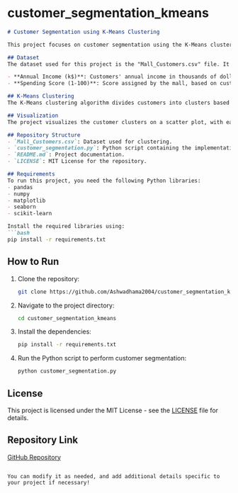 # customer_segmentation_kmeans

```markdown
# Customer Segmentation using K-Means Clustering

This project focuses on customer segmentation using the K-Means clustering algorithm. It analyzes customer data and groups them into clusters based on their annual income and spending score. The model helps in identifying distinct customer segments which can be useful for targeted marketing strategies.

## Dataset
The dataset used for this project is the "Mall_Customers.csv" file. It contains information about customers' annual income and spending scores.

- **Annual Income (k$)**: Customers' annual income in thousands of dollars.
- **Spending Score (1-100)**: Score assigned by the mall, based on customer behavior and spending nature.

## K-Means Clustering
The K-Means clustering algorithm divides customers into clusters based on their similarities. In this project, the elbow method is used to determine the optimal number of clusters, which was found to be 5.

## Visualization
The project visualizes the customer clusters on a scatter plot, with each cluster represented by a distinct color and the centroids marked in black.

## Repository Structure
- `Mall_Customers.csv`: Dataset used for clustering.
- `customer_segmentation.py`: Python script containing the implementation of the K-Means clustering algorithm.
- `README.md`: Project documentation.
- `LICENSE`: MIT License for the repository.

## Requirements
To run this project, you need the following Python libraries:
- pandas
- numpy
- matplotlib
- seaborn
- scikit-learn

Install the required libraries using:
```bash
pip install -r requirements.txt
```

## How to Run
1. Clone the repository:
    ```bash
    git clone https://github.com/Ashwadhama2004/customer_segmentation_kmeans.git
    ```
2. Navigate to the project directory:
    ```bash
    cd customer_segmentation_kmeans
    ```
3. Install the dependencies:
    ```bash
    pip install -r requirements.txt
    ```
4. Run the Python script to perform customer segmentation:
    ```bash
    python customer_segmentation.py
    ```

## License
This project is licensed under the MIT License - see the [LICENSE](LICENSE) file for details.


## Repository Link
[GitHub Repository](https://github.com/Ashwadhama2004/customer_segmentation_kmeans)
```

You can modify it as needed, and add additional details specific to your project if necessary!
